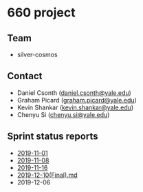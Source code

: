 # 660 project
## Team
- silver-cosmos

## Contact
- Daniel Csonth (daniel.csonth@yale.edu)
- Graham Picard (graham.picard@yale.edu)
- Kevin Shankar (kevin.shankar@yale.edu)
- Chenyu Si (chenyu.si@yale.edu)

## Sprint status reports
- [2019-11-01](2019-11-01.md)
- [2019-11-08](2019-11-08.md)
- [2019-11-16](2019-11-16.md)
- [2019-12-10(Final).md](2019-12-10(Final).md)
- 2019-12-06
